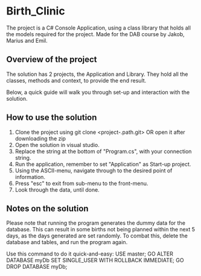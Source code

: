 # Birth_Clinic


The project is a C# Console Application, using a class library that holds all the models required for the project. 
Made for the DAB course by Jakob, Marius and Emil. 

## Overview of the project ## 

The solution has 2 projects, the Application and Library. They hold all the classes, methods and context, to provide the end result. 


Below, a quick guide will walk you through set-up and interaction with the solution.

## How to use the solution ##
1. Clone the project using git clone <project-.path.git> OR open it after downloading the zip
2. Open the solution in visual studio. 
3. Replace the string at the bottom of "Program.cs", with your connection string. 
4. Run the application, remember to set "Application" as Start-up project.
5. Using the ASCII-menu, navigate through to the desired point of information.
6. Press "esc" to exit from sub-menu to the front-menu.
7. Look through the data, until done.



## Notes on the solution ##
Please note that running the program generates the dummy data for the database. 
This can result in some births not being planned within the next 5 days, as the days generated are set randomly. 
To combat this, delete the database and tables, and run the program again.

Use this command to do it quick-and-easy:
USE master;
GO
ALTER DATABASE myDb
SET SINGLE_USER 
WITH ROLLBACK IMMEDIATE;
GO
DROP DATABASE myDb;
